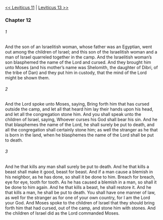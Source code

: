 [<< Leviticus 11](Leviticus%2011)  |  [Leviticus 13 >>](Leviticus%2013)

### Chapter 12
###### 1
And the son of an Israelitish woman, whose father was an Egyptian, went out among the children of Israel; and this son of the Israelitish woman and a man of Israel quarreled together in the camp. And the Israelitish woman’s son blasphemed the name of the Lord and cursed. And they brought him unto Moses (and his mother’s name was Shelomith, the daughter of Dibri, of the tribe of Dan) and they put him in custody, that the mind of the Lord might be shown them.

###### 2
And the Lord spoke unto Moses, saying, Bring forth him that has cursed outside the camp, and let all that heard him lay their hands upon his head, and let all the congregation stone him. And you shall speak unto the children of Israel, saying, Whoever curses his God shall bear his sin. And he that blasphemes the name of the Lord, he shall surely be put to death, and all the congregation shall certainly stone him; as well the stranger as he that is born in the land, when he blasphemes the name of the Lord shall be put to death.

###### 3
And he that kills any man shall surely be put to death. And he that kills a beast shall make it good, beast for beast. And if a man cause a blemish in his neighbor, as he has done, so shall it be done to him. Breach for breach, eye for eye, tooth for tooth. As he has caused a blemish in a man, so shall it be done to him again. And he that kills a beast, he shall restore it. And he that kills a man, he shall be put to death. You shall have one manner of law, as well for the stranger as for one of your own country, for I am the Lord your God. And Moses spoke to the children of Israel that they should bring forth him that had cursed, out of the camp, and stone him with stones. And the children of Israel did as the Lord commanded Moses.